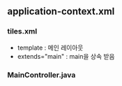 



## application-context.xml

### tiles.xml
- template : 메인 레이아웃
- extends="main" : main을 상속 받음

### MainController.java


